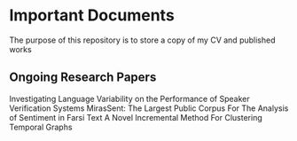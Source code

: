 # Important Documents
The purpose of this repository is to store a copy of my CV and published works


## Ongoing Research Papers
Investigating Language Variability on the Performance of Speaker Verification Systems
MirasSent: The Largest Public Corpus For The Analysis of Sentiment in Farsi Text
A Novel Incremental Method For Clustering Temporal Graphs
